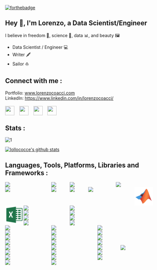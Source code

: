 [![forthebadge](https://forthebadge.com/images/badges/built-with-love.svg)](https://forthebadge.com)


## Hey 👋, I'm Lorenzo, a Data Scientist/Engineer
I believe in freedom 🚀, science 🔬, data 📊, and beauty  🖼
 
* Data Scientist / Engineer 💻
* Writer 🖋
* Sailor ⛵️


## **Connect with me :**

Portfolio: www.lorenzocoacci.com
<br />
LinkedIn: https://www.linkedin.com/in/lorenzocoacci/
<br />
<br />
<a href="https://www.linkedin.com/in/lorenzo-coacci-692152b2/" target="_blank"><img align="center" src="https://cdn.jsdelivr.net/npm/simple-icons@3.0.1/icons/linkedin.svg" height="30" width="30" /></a> &nbsp;&nbsp;
<a href="https://www.datacamp.com/profile/lorenzo-a4c8d2b8-bafe-4c7e-9e99-90f6b10d4255" target="_blank"><img align="center" src="https://cdn.jsdelivr.net/npm/simple-icons@3.0.1/icons/datacamp.svg" height="30" width="30" /></a> &nbsp;&nbsp;
<a href="https://lorenzocoacci.medium.com/" target="_blank"><img align="center" src="https://cdn.jsdelivr.net/npm/simple-icons@3.0.1/icons/medium.svg" height="30" width="30" /></a> &nbsp;&nbsp;
<a href="mailto:lorenzo@coacci.it" target="_blank"><img align="center" src="https://cdn.jsdelivr.net/npm/simple-icons@3.0.1/icons/mail-dot-ru.svg" height="30" width="30" /></a> &nbsp;&nbsp;

## **Stats :**

![1](https://github-readme-stats.vercel.app/api/top-langs/?username=lollococce&theme=blue-green)

[![lollococce's github stats](https://github-readme-stats.vercel.app/api?username=lollococce&theme=blue-green)](https://github.com/lollococce/github-readme-stats)

## **Languages, Tools, Platforms, Libraries and Frameworks :**
<section>
<img align="left" width=150 src="https://www.vectorlogo.zone/logos/git-scm/git-scm-ar21.svg" />
<img align="left" width=60 src="https://raw.githubusercontent.com/amido/azure-vector-icons/44d6fb82666171e8a77bda35ab80303ecc880e1b/icons/SQL%20Database%20(Generic).svg" />
<img align="left" width=150 src="https://www.vectorlogo.zone/logos/golang/golang-ar21.svg" />
<img align="left" width=60 src="https://raw.githubusercontent.com/detain/svg-logos/780f25886640cef088af994181646db2f6b1a3f8/svg/aws-redshift-logo.svg" />
<img align="left" width=150 src="https://www.vectorlogo.zone/logos/metabase/metabase-ar21.svg" />
<img align="left" width=60 src="https://raw.githubusercontent.com/abranhe/programming-languages-logos/30a0ecf99188be99a3c75a00efb5be61eca9c382/src/cpp/cpp.svg" />
<img align="left" width=60 src="https://raw.githubusercontent.com/leungwensen/svg-icon/b84b3f3a3da329b7c1d02346865f8e98beb05413/dist/svg/logos/css-3.svg" />
<img align="left" width=150 src="https://docs.getdbt.com/img/dbt-logo-full.png" />
<img align="left" width=60 src="https://raw.githubusercontent.com/devicons/devicon/2809b567852a4648062a2d3e7c1c531367458c0b/icons/matlab/matlab-original.svg" />
<img align="left" width=60 src="https://raw.githubusercontent.com/vscode-icons/vscode-icons/c8a4f6272e9a00636383b4df37ba1705587a1b97/icons/file_type_excel2.svg" />
<img align="left" width=150 src="https://www.vectorlogo.zone/logos/w3_html5/w3_html5-ar21.svg" />
<img align="left" width=150 src="https://www.vectorlogo.zone/logos/visualstudio_code/visualstudio_code-ar21.svg" />
<img align="left" width=150 src="https://www.vectorlogo.zone/logos/python/python-ar21.svg" />
<img align="left" width=150 src="https://www.vectorlogo.zone/logos/javascript/javascript-ar21.svg" />
<img align="left" width=150 src="https://www.vectorlogo.zone/logos/amazon_aws/amazon_aws-ar21.svg" />
<img align="left" width=150 src="https://www.vectorlogo.zone/logos/r-project/r-project-ar21.svg" />
<img align="left" width=150 src="https://www.vectorlogo.zone/logos/gnu_bash/gnu_bash-ar21.svg" />
<img align="left" width=150 src="https://www.vectorlogo.zone/logos/getbootstrap/getbootstrap-ar21.svg" />
<img align="left" width=150 src="https://www.vectorlogo.zone/logos/djangoproject/djangoproject-ar21.svg" />
<img align="left" width=150 src="https://www.vectorlogo.zone/logos/docker/docker-ar21.svg" />
<img align="left" width=150 src="https://www.vectorlogo.zone/logos/google_ads/google_ads-ar21.svg" />
<img align="left" width=150 src="https://www.vectorlogo.zone/logos/google_analytics/google_analytics-ar21.svg" />
<img align="left" width=150 src="https://www.vectorlogo.zone/logos/pocoo_jinja/pocoo_jinja-ar21.svg" />
<img align="left" width=150 src="https://www.vectorlogo.zone/logos/jquery/jquery-ar21.svg" />
<img align="left" width=150 src="https://www.vectorlogo.zone/logos/ni_labview/ni_labview-ar21.svg" />
<img align="left" width=150 src="https://www.vectorlogo.zone/logos/monday/monday-ar21.svg" />
<img align="left" width=150 src="https://www.vectorlogo.zone/logos/mysql/mysql-ar21.svg" />
<img align="left" width=150 src="https://www.vectorlogo.zone/logos/php/php-ar21.svg" />
<img align="left" width=150 src="https://www.vectorlogo.zone/logos/postgresql/postgresql-ar21.svg" />
<img align="left" width=150 src="https://www.vectorlogo.zone/logos/raspberrypi/raspberrypi-ar21.svg" />
<img align="left" width=150 src="https://www.vectorlogo.zone/logos/unity3d/unity3d-ar21.svg" />
<img align="left" width=150 src="https://www.vectorlogo.zone/logos/arduino/arduino-ar21.svg" />
<img align="left" width=75 src="https://www.vectorlogo.zone/logos/docker/docker-official.svg" />
<img align="left" width=75 src="https://raw.githubusercontent.com/simple-icons/simple-icons/680903e70103b37f4f35977de0ef108ea01d32ab/icons/celery.svg" />
<img align="left" width=150 src="https://www.vectorlogo.zone/logos/grafana/grafana-ar21.svg" />
<img align="left" width=150 src="https://www.vectorlogo.zone/logos/amazon_ecs/amazon_ecs-ar21.svg" />
<img align="left" width=150 src="https://www.vectorlogo.zone/logos/amazon_cloudformation/amazon_cloudformation-ar21.svg" />
<img align="left" width=150 src="https://www.vectorlogo.zone/logos/amazon_elasticcontainer/amazon_elasticcontainer-ar21.svg" />
<img align="left" width=150 src="https://braze-marketing-assets.s3.amazonaws.com/images/partner_logos/amazon-s3.png" />
<img align="left" width=150 src="https://upload.wikimedia.org/wikipedia/commons/thumb/e/ed/Pandas_logo.svg/1200px-Pandas_logo.svg.png" />
<img align="left" width=150 src="https://www.vectorlogo.zone/logos/linux/linux-ar21.svg" />
<img align="left" width=60 src="https://raw.githubusercontent.com/gilbarbara/logos/e0babf54f7ac9127942111bf177f549b709a60be/logos/airflow.svg" />
<section/>

<br />
<br />
<br />
<br />
<br />


